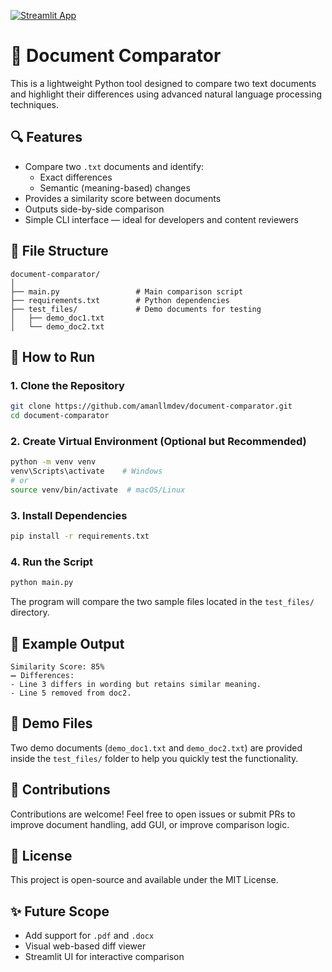 [![Streamlit App](https://static.streamlit.io/badges/streamlit_app_black_white.svg)](https://document-comparator-bzyesvqbvuwgmdr5rkbat4.streamlit.app/)

# 📝 Document Comparator

This is a lightweight Python tool designed to compare two text documents and highlight their differences using advanced natural language processing techniques.

## 🔍 Features

- Compare two `.txt` documents and identify:
  - Exact differences
  - Semantic (meaning-based) changes
- Provides a similarity score between documents
- Outputs side-by-side comparison
- Simple CLI interface — ideal for developers and content reviewers

## 📁 File Structure

```
document-comparator/
│
├── main.py                 # Main comparison script
├── requirements.txt        # Python dependencies
├── test_files/             # Demo documents for testing
│   ├── demo_doc1.txt
│   └── demo_doc2.txt
```

## 🚀 How to Run

### 1. Clone the Repository

```bash
git clone https://github.com/amanllmdev/document-comparator.git
cd document-comparator
```

### 2. Create Virtual Environment (Optional but Recommended)

```bash
python -m venv venv
venv\Scripts\activate    # Windows
# or
source venv/bin/activate  # macOS/Linux
```

### 3. Install Dependencies

```bash
pip install -r requirements.txt
```

### 4. Run the Script

```bash
python main.py
```

The program will compare the two sample files located in the `test_files/` directory.

## 🧪 Example Output

```
Similarity Score: 85%
➖ Differences:
- Line 3 differs in wording but retains similar meaning.
- Line 5 removed from doc2.
```

## 📄 Demo Files

Two demo documents (`demo_doc1.txt` and `demo_doc2.txt`) are provided inside the `test_files/` folder to help you quickly test the functionality.

## 🤝 Contributions

Contributions are welcome! Feel free to open issues or submit PRs to improve document handling, add GUI, or improve comparison logic.

## 📜 License

This project is open-source and available under the MIT License.

## ✨ Future Scope

- Add support for `.pdf` and `.docx`
- Visual web-based diff viewer
- Streamlit UI for interactive comparison
